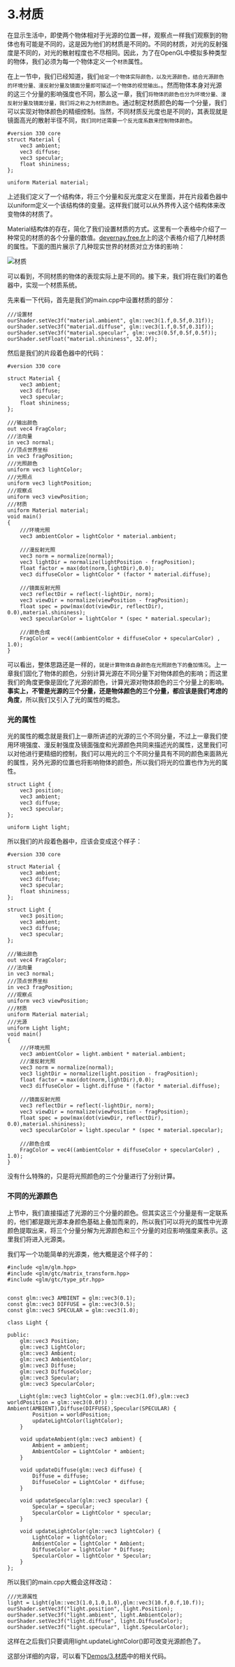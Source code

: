 # 3.材质

在显示生活中，即使两个物体相对于光源的位置一样，观察点一样我们观察到的物体也有可能是不同的，这是因为他们的材质是不同的。不同的材质，对光的反射强度是不同的，对光的散射程度也不尽相同。因此，为了在OpenGL中模拟多种类型的物体，我们必须为每一个物体定义一个`材质`属性。

在上一节中，我们已经知道，我们`给定一个物体实际颜色，以及光源颜色，结合光源颜色的环境分量、漫反射分量及镜面分量即可描述一个物体的视觉输出。`。然而物体本身对光源的这三个分量的影响强度也不同，那么这一章，我们`将物体的颜色也分为环境分量、漫反射分量及镜面分量，我们将之称之为材质颜色`。通过制定材质颜色的每一个分量，我们可以实现对物体颜色的精细控制。当然，不同材质反光度也是不同的，其表现就是镜面高光的散射半径不同，`我们同时还需要一个反光度系数来控制物体颜色`。

```
#version 330 core
struct Material {
    vec3 ambient;
    vec3 diffuse;
    vec3 specular;
    float shininess;
}; 

uniform Material material;
```

上述我们定义了一个结构体，将三个分量和反光度定义在里面，并在片段着色器中以uniform定义一个该结构体的变量。这样我们就可以从外界传入这个结构体来改变物体的材质了。

Material结构体的存在，简化了我们设置材质的方式。这里有一个表格中介绍了一种常见的材质的各个分量的数值。[devernay.free.fr](http://devernay.free.fr/cours/opengl/materials.html)上的这个表格介绍了几种材质的属性。下面的图片展示了几种现实世界的材质对立方体的影响：

![材质](https://learnopengl-cn.github.io/img/02/03/materials_real_world.png)

可以看到，不同材质的物体的表现实际上是不同的。接下来，我们将在我们的着色器中，实现一个材质系统。

先来看一下代码，首先是我们的main.cpp中设置材质的部分：

```
///设置材
ourShader.setVec3f("material.ambient", glm::vec3(1.f,0.5f,0.31f));
ourShader.setVec3f("material.diffuse", glm::vec3(1.f,0.5f,0.31f));
ourShader.setVec3f("material.specular", glm::vec3(0.5f,0.5f,0.5f));
ourShader.setFloat("material.shininess", 32.0f);
```

然后是我们的片段着色器中的代码：

```
#version 330 core

struct Material {
    vec3 ambient;
    vec3 diffuse;
    vec3 specular;
    float shininess;
};

///输出颜色
out vec4 FragColor;
///法向量
in vec3 normal;
///顶点世界坐标
in vec3 fragPosition;
///光照颜色
uniform vec3 lightColor;
///光照点
uniform vec3 lightPosition;
///观察点
uniform vec3 viewPosition;
///材质
uniform Material material;
void main()
{
    ///环境光照
    vec3 ambientColor = lightColor * material.ambient;

    ///漫反射光照
    vec3 norm = normalize(normal);
    vec3 lightDir = normalize(lightPosition - fragPosition);
    float factor = max(dot(norm,lightDir),0.0);
    vec3 diffuseColor = lightColor * (factor * material.diffuse);
    
    ///镜面反射光照
    vec3 reflectDir = reflect(-lightDir, norm);
    vec3 viewDir = normalize(viewPosition - fragPosition);
    float spec = pow(max(dot(viewDir, reflectDir), 0.0),material.shininess);
    vec3 specularColor = lightColor * (spec * material.specular);
    
    ///颜色合成
    FragColor = vec4((ambientColor + diffuseColor + specularColor) , 1.0);
}
```

可以看出，整体思路还是一样的，`就是计算物体自身颜色在光照颜色下的叠加情况`。上一章我们固化了物体的颜色，分别计算光源在不同分量下对物体颜色的影响；而这里我们的角度更像是固化了光源的颜色，计算光源对物体颜色的三个分量上的影响。**事实上，不管是光源的三个分量，还是物体颜色的三个分量，都应该是我们考虑的角度**，所以我们又引入了光的属性的概念。

### 光的属性

光的属性的概念就是我们上一章所讲述的光源的三个不同分量，不过上一章我们使用环境强度、漫反射强度及镜面强度和光源颜色共同来描述光的属性，这里我们可以对他进行更精细的控制，我们可以用光的三个不同分量具有不同的颜色来面熟光的属性，另外光源的位置也将影响物体的颜色，所以我们将光的位置也作为光的属性。

```
struct Light {
    vec3 position;
    vec3 ambient;
    vec3 diffuse;
    vec3 specular;
};

uniform Light light;
```

所以我们的片段着色器中，应该会变成这个样子：

```
#version 330 core

struct Material {
    vec3 ambient;
    vec3 diffuse;
    vec3 specular;
    float shininess;
};

struct Light {
    vec3 position;
    vec3 ambient;
    vec3 diffuse;
    vec3 specular;
};

///输出颜色
out vec4 FragColor;
///法向量
in vec3 normal;
///顶点世界坐标
in vec3 fragPosition;
///观察点
uniform vec3 viewPosition;
///材质
uniform Material material;
///光源
uniform Light light;
void main()
{
    ///环境光照
    vec3 ambientColor = light.ambient * material.ambient;
    ///漫反射光照
    vec3 norm = normalize(normal);
    vec3 lightDir = normalize(light.position - fragPosition);
    float factor = max(dot(norm,lightDir),0.0);
    vec3 diffuseColor = light.diffuse * (factor * material.diffuse);
    
    ///镜面反射光照
    vec3 reflectDir = reflect(-lightDir, norm);
    vec3 viewDir = normalize(viewPosition - fragPosition);
    float spec = pow(max(dot(viewDir, reflectDir), 0.0),material.shininess);
    vec3 specularColor = light.specular * (spec * material.specular);
    
    ///颜色合成
    FragColor = vec4((ambientColor + diffuseColor + specularColor) , 1.0);
}
```

没有什么特殊的，只是将光照颜色的三个分量进行了分别计算。

### 不同的光源颜色

上节中，我们直接描述了光源的三个分量的颜色。但其实这三个分量是有一定联系的，他们都是跟光源本身颜色基础上叠加而来的，所以我们可以将光的属性中光源颜色提取出来，将三个分量分解为光源颜色和三个分量的对应影响强度来表示。这里我们将进入光源类。

我们写一个功能简单的光源类，他大概是这个样子的：

```
#include <glm/glm.hpp>
#include <glm/gtc/matrix_transform.hpp>
#include <glm/gtc/type_ptr.hpp>


const glm::vec3 AMBIENT = glm::vec3(0.1);
const glm::vec3 DIFFUSE = glm::vec3(0.5);
const glm::vec3 SPECULAR = glm::vec3(1.0);

class Light {

public:
    glm::vec3 Position;
    glm::vec3 LightColor;
    glm::vec3 Ambient;
    glm::vec3 AmbientColor;
    glm::vec3 Diffuse;
    glm::vec3 DiffuseColor;
    glm::vec3 Specular;
    glm::vec3 SpecularColor;
    
    Light(glm::vec3 lightColor = glm::vec3(1.0f),glm::vec3 worldPosition = glm::vec3(0.0f)) : Ambient(AMBIENT),Diffuse(DIFFUSE),Specular(SPECULAR) {
        Position = worldPosition;
        updateLightColor(lightColor);
    }
    
    void updateAmbient(glm::vec3 ambient) {
        Ambient = ambient;
        AmbientColor = LightColor * ambient;
    }
    
    void updateDiffuse(glm::vec3 diffuse) {
        Diffuse = diffuse;
        DiffuseColor = LightColor * diffuse;
    }
    
    void updateSpecular(glm::vec3 specular) {
        Specular = specular;
        SpecularColor = LightColor * specular;
    }
    
    void updateLightColor(glm::vec3 lightColor) {
        LightColor = lightColor;
        AmbientColor = lightColor * Ambient;
        DiffuseColor = lightColor * Diffuse;
        SpecularColor = lightColor * Specular;
    }
};
```

所以我们的main.cpp大概会这样改动：

```
///光源属性
light = Light(glm::vec3(1.0,1.0,1.0),glm::vec3(10.f,0.f,10.f));
ourShader.setVec3f("light.position", light.Position);
ourShader.setVec3f("light.ambient", light.AmbientColor);
ourShader.setVec3f("light.diffuse", light.DiffuseColor);
ourShader.setVec3f("light.specular", light.SpecularColor); 
```

这样在之后我们只要调用light.updateLightColor()即可改变光源颜色了。

这部分详细的内容，可以看下[Demos/3.材质](https://github.com/CodeWicky/Learning-OpenGL/tree/master/%E5%85%89%E7%85%A7/Demos/3.%E6%9D%90%E8%B4%A8)中的相关代码。






